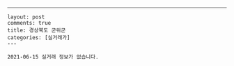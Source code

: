 ---
    layout: post
    comments: true
    title: 경상북도 군위군
    categories: [실거래가]
    ---

    2021-06-15 실거래 정보가 없습니다.

    